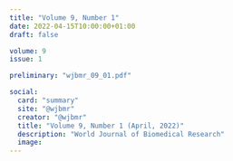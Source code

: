 ```yaml
---
title: "Volume 9, Number 1"
date: 2022-04-15T10:00:00+01:00
draft: false

volume: 9
issue: 1

preliminary: "wjbmr_09_01.pdf" 

social:
  card: "summary"
  site: "@wjbmr"
  creator: "@wjbmr" 
  title: "Volume 9, Number 1 (April, 2022)"
  description: "World Journal of Biomedical Research"
  image: 
---
```


